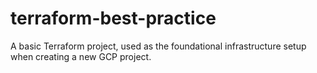 # terraform-best-practice

A basic Terraform project, used as the foundational infrastructure setup when creating a new GCP project.
